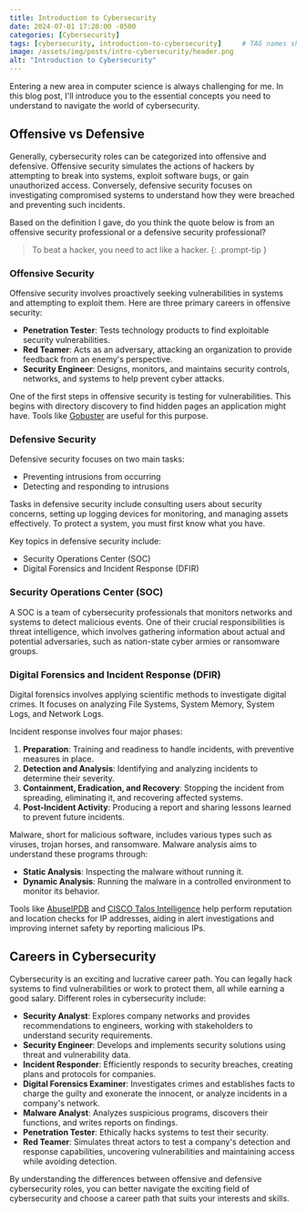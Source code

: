 ```yaml
---
title: Introduction to Cybersecurity
date: 2024-07-01 17:20:00 -0500
categories: [Cybersecurity]
tags: [cybersecurity, introduction-to-cybersecurity]     # TAG names should always be lowercase
image: /assets/img/posts/intro-cybersecurity/header.png
alt: "Introduction to Cybersecurity"
---
```

Entering a new area in computer science is always challenging for me. In this blog post, I'll introduce you to the essential concepts you need to understand to navigate the world of cybersecurity.

## Offensive vs Defensive

Generally, cybersecurity roles can be categorized into offensive and defensive. Offensive security simulates the actions of hackers by attempting to break into systems, exploit software bugs, or gain unauthorized access. Conversely, defensive security focuses on investigating compromised systems to understand how they were breached and preventing such incidents.

Based on the definition I gave, do you think the quote below is from an offensive security professional or a defensive security professional?

> To beat a hacker, you need to act like a hacker.
{: .prompt-tip }

### Offensive Security

Offensive security involves proactively seeking vulnerabilities in systems and attempting to exploit them. Here are three primary careers in offensive security:

- **Penetration Tester**: Tests technology products to find exploitable security vulnerabilities.
- **Red Teamer**: Acts as an adversary, attacking an organization to provide feedback from an enemy's perspective.
- **Security Engineer**: Designs, monitors, and maintains security controls, networks, and systems to help prevent cyber attacks.

One of the first steps in offensive security is testing for vulnerabilities. This begins with directory discovery to find hidden pages an application might have. Tools like <a href="https://github.com/OJ/gobuster" target="_blank">Gobuster</a> are useful for this purpose.

### Defensive Security

Defensive security focuses on two main tasks:

- Preventing intrusions from occurring
- Detecting and responding to intrusions

Tasks in defensive security include consulting users about security concerns, setting up logging devices for monitoring, and managing assets effectively. To protect a system, you must first know what you have.

Key topics in defensive security include:

- Security Operations Center (SOC)
- Digital Forensics and Incident Response (DFIR)

### Security Operations Center (SOC)

A SOC is a team of cybersecurity professionals that monitors networks and systems to detect malicious events. One of their crucial responsibilities is threat intelligence, which involves gathering information about actual and potential adversaries, such as nation-state cyber armies or ransomware groups.

### Digital Forensics and Incident Response (DFIR)

Digital forensics involves applying scientific methods to investigate digital crimes. It focuses on analyzing File Systems, System Memory, System Logs, and Network Logs.

Incident response involves four major phases:

1. **Preparation**: Training and readiness to handle incidents, with preventive measures in place.
2. **Detection and Analysis**: Identifying and analyzing incidents to determine their severity.
3. **Containment, Eradication, and Recovery**: Stopping the incident from spreading, eliminating it, and recovering affected systems.
4. **Post-Incident Activity**: Producing a report and sharing lessons learned to prevent future incidents.

Malware, short for malicious software, includes various types such as viruses, trojan horses, and ransomware. Malware analysis aims to understand these programs through:

- **Static Analysis**: Inspecting the malware without running it.
- **Dynamic Analysis**: Running the malware in a controlled environment to monitor its behavior.

Tools like <a href="https://www.abuseipdb.com/" target="_blank">AbuseIPDB</a> and <a href="https://talosintelligence.com/" target="_blank">CISCO Talos Intelligence</a> help perform reputation and location checks for IP addresses, aiding in alert investigations and improving internet safety by reporting malicious IPs.

## Careers in Cybersecurity

Cybersecurity is an exciting and lucrative career path. You can legally hack systems to find vulnerabilities or work to protect them, all while earning a good salary. Different roles in cybersecurity include:

- **Security Analyst**: Explores company networks and provides recommendations to engineers, working with stakeholders to understand security requirements.
- **Security Engineer**: Develops and implements security solutions using threat and vulnerability data.
- **Incident Responder**: Efficiently responds to security breaches, creating plans and protocols for companies.
- **Digital Forensics Examiner**: Investigates crimes and establishes facts to charge the guilty and exonerate the innocent, or analyze incidents in a company's network.
- **Malware Analyst**: Analyzes suspicious programs, discovers their functions, and writes reports on findings.
- **Penetration Tester**: Ethically hacks systems to test their security.
- **Red Teamer**: Simulates threat actors to test a company's detection and response capabilities, uncovering vulnerabilities and maintaining access while avoiding detection.

By understanding the differences between offensive and defensive cybersecurity roles, you can better navigate the exciting field of cybersecurity and choose a career path that suits your interests and skills.

